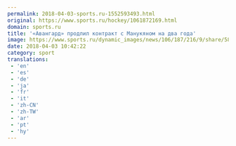 ```yaml
---
permalink: 2018-04-03-sports.ru-1552593493.html
original: https://www.sports.ru/hockey/1061872169.html
domain: sports.ru
title: '«Авангард» продлил контракт с Манукяном на два года'
image: https://www.sports.ru/dynamic_images/news/106/187/216/9/share/58ec96.png
date: 2018-04-03 10:42:22
category: sport
translations: 
 - 'en'
 - 'es'
 - 'de'
 - 'ja'
 - 'fr'
 - 'it'
 - 'zh-CN'
 - 'zh-TW'
 - 'ar'
 - 'pt'
 - 'hy'
---
```


